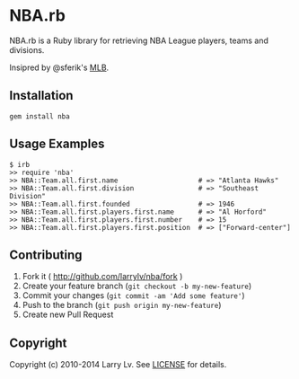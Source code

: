 # NBA.rb

NBA.rb is a Ruby library for retrieving NBA League players, teams and divisions.

Insipred by @sferik's [MLB](https://github.com/sferik/mlb).

## Installation
    gem install nba

## Usage Examples
    $ irb
    >> require 'nba'
    >> NBA::Team.all.first.name                    # => "Atlanta Hawks"
    >> NBA::Team.all.first.division                # => "Southeast Division"
    >> NBA::Team.all.first.founded                 # => 1946
    >> NBA::Team.all.first.players.first.name      # => "Al Horford"
    >> NBA::Team.all.first.players.first.number    # => 15
    >> NBA::Team.all.first.players.first.position  # => ["Forward-center"]

## Contributing

1. Fork it ( http://github.com/larrylv/nba/fork )
2. Create your feature branch (`git checkout -b my-new-feature`)
3. Commit your changes (`git commit -am 'Add some feature'`)
4. Push to the branch (`git push origin my-new-feature`)
5. Create new Pull Request

## Copyright
Copyright (c) 2010-2014 Larry Lv. See [LICENSE][] for details.

[license]: LICENSE.md

